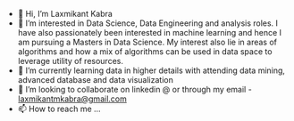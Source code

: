 - 👋 Hi, I’m Laxmikant Kabra
- 👀 I’m interested in Data Science, Data Engineering and analysis roles. I have also passionately been interested in machine learning and hence I am pursuing a Masters in Data Science. My interest also lie in areas of algorithms and how a mix of algorithms can be used in data space to leverage utility of resources.    
- 🌱 I’m currently learning data in higher details with attending data mining, advanced database and data visualization
- 💞️ I’m looking to collaborate on linkedin @ or through my email - laxmikantmkabra@gmail.com
- 📫 How to reach me ...

<!---
laxmikantmkabra/laxmikantmkabra is a ✨ special ✨ repository because its `README.md` (this file) appears on your GitHub profile.
You can click the Preview link to take a look at your changes.
--->
